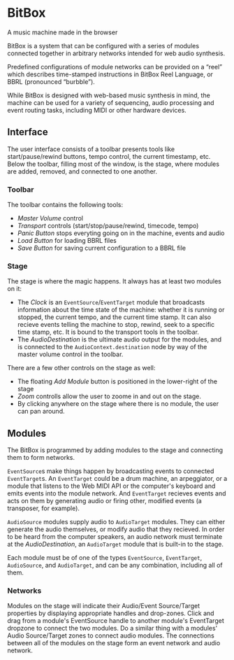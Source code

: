 # BitBox
A music machine made in the browser

BitBox is a system that can be configured with a series of modules connected together in arbitrary networks intended for web audio synthesis.

Predefined configurations of module networks can be provided on a “reel” which describes time-stamped instructions in BitBox Reel Language, or BBRL (pronounced “burbble”).

While BitBox is designed with web-based music synthesis in mind, the machine can be used for a variety of sequencing, audio processing and event routing tasks, including MIDI or other hardware devices.

## Interface

The user interface consists of a toolbar presents tools like start/pause/rewind buttons, tempo control, the current timestamp, etc. Below the toolbar, filling most of the window, is the stage, where modules are added, removed, and connected to one another.

### Toolbar

The toolbar contains the following tools:

* _Master Volume_ control
* _Transport_ controls (start/stop/pause/rewind, timecode, tempo)
* _Panic Button_ stops everyting going on in the machine, events and audio
* _Load Button_ for loading BBRL files
* _Save Button_ for saving current configuration to a BBRL file

### Stage

The stage is where the magic happens. It always has at least two modules on it:

* The _Clock_ is an `EventSource`/`EventTarget` module that broadcasts information about the time state of the machine: whether it is running or stopped, the current tempo, and the current time stamp. It can also recieve events telling the machine to stop, rewind, seek to a specific time stamp, etc. It is bound to the transport tools in the toolbar.
* The _AudioDestination_ is the ultimate audio output for the modules, and is connected to the `AudioContext.destination` node by way of the master volume control in the toolbar.

There are a few other controls on the stage as well:

* The floating _Add Module_ button is positioned in the lower-right of the stage
* _Zoom_ controlls allow the user to zoome in and out on the stage.
* By clicking anywhere on the stage where there is no module, the user can pan around.

## Modules

The BitBox is programmed by adding modules to the stage and connecting them to form networks. 

`EventSource`s make things happen by broadcasting events to connected `EventTarget`s. An `EventTarget` could be a drum machine, an arpeggiator, or a module that listens to the Web MIDI API or the computer's keyboard and emits events into the module network. And `EventTarget` recieves events and acts on them by generating audio or firing other, modified events (a transposer, for example).

`AudioSource` modules supply audio to `AudioTarget` modules. They can either generate the audio themselves, or modify audio that they recieved. In order to be heard from the computer speakers, an audio network must terminate at the _AudioDestination_, an `AudioTarget` module that is built-in to the stage.

Each module must be of one of the types `EventSource`, `EventTarget`, `AudioSource`, and `AudioTarget`, and can be any combination, including all of them.



### Networks

Modules on the stage will indicate their Audio/Event Source/Target properties by displaying appropriate handles and drop-zones. Click and drag from a module's EventSource handle to another module's EventTarget dropzone to connect the two modules. Do a similar thing with a modules' Audio Source/Target zones to connect audio modules. The connections between all of the modules on the stage form an event network and audio network.


